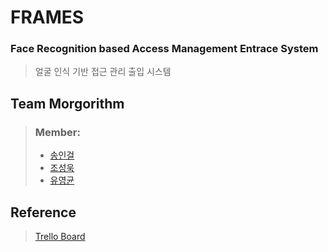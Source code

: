# FRAMES
### **F**ace **R**ecognition based **A**ccess **M**anagement **E**ntrace **S**ystem
> 얼굴 인식 기반 접근 관리 출입 시스템

## Team Morgorithm

> ### Member:
>- [송인걸](https://github.com/outstanding1301)
>- [조성욱](https://github.com/jo631)
>- [유영균](https://github.com/YoungKyonYou)

## Reference
> [Trello Board](https://trello.com/b/cjVnP6By/%EC%A1%B8%EC%97%85%EC%9E%91%ED%92%88)